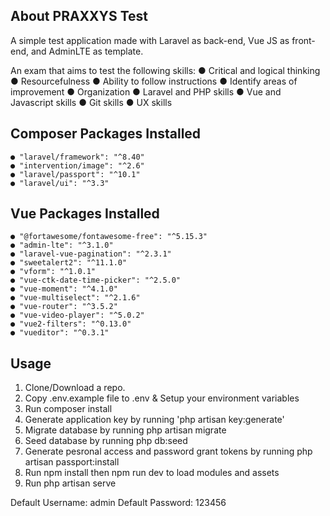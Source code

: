 
## About PRAXXYS Test
A simple test application made with Laravel as back-end, Vue JS as front-end, and AdminLTE as template.

An exam that aims to test the following skills:
    ● Critical and logical thinking
    ● Resourcefulness
    ● Ability to follow instructions
    ● Identify areas of improvement
    ● Organization
    ● Laravel and PHP skills
    ● Vue and Javascript skills
    ● Git skills
    ● UX skills

## Composer Packages Installed
    ● "laravel/framework": "^8.40"
    ● "intervention/image": "^2.6"
    ● "laravel/passport": "^10.1"
    ● "laravel/ui": "^3.3"
    
## Vue Packages Installed
    ● "@fortawesome/fontawesome-free": "^5.15.3"
    ● "admin-lte": "^3.1.0"
    ● "laravel-vue-pagination": "^2.3.1"
    ● "sweetalert2": "^11.1.0"
    ● "vform": "^1.0.1"
    ● "vue-ctk-date-time-picker": "^2.5.0"
    ● "vue-moment": "^4.1.0"
    ● "vue-multiselect": "^2.1.6"
    ● "vue-router": "^3.5.2"
    ● "vue-video-player": "^5.0.2"
    ● "vue2-filters": "^0.13.0"
    ● "vueditor": "^0.3.1"

## Usage

1. Clone/Download a repo.
2. Copy .env.example file to .env & Setup your environment variables
3. Run composer install
4. Generate application key by running 'php artisan key:generate'
5. Migrate database by running php artisan migrate
6. Seed database by running php db:seed
7. Generate pesronal access and password grant tokens by running php artisan passport:install
8. Run npm install then npm run dev to load modules and assets
9. Run php artisan serve

Default Username: admin
Default Password: 123456
